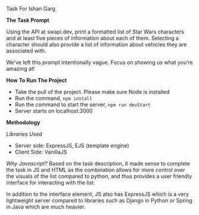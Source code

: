 Task For Ishan Garg

**The Task Prompt**

Using the API at swapi.dev, print a formatted list of Star Wars characters and at least five pieces of information about each of them. Selecting a character should also provide a list of information about vehicles they are associated with.

We’ve left this prompt intentionally vague. Focus on showing us what you’re amazing at! 

**How To Run The Project**

* Take the pull of the project. Please make sure Node is installed
* Run the command,
```npm install```
* Run the command to start the server,
```npm run devStart```
* Server starts on localhost:3000

**Methodology**

*Libraries Used*
* Server side: ExpressJS, EJS (template engine)
* Client Side: VanillaJS

*Why Javascript?*
Based on the task description, it made sense to complete the task in JS and HTML as the combination allows for more control over the visuals of the list compared to python, and thus provides a user friendly interface for interacting with the list. 

In addition to the interface element, JS also has ExpressJS which is a very lightweight server compared to libraries such as Django in Python or Spring in Java which are much heavier.

